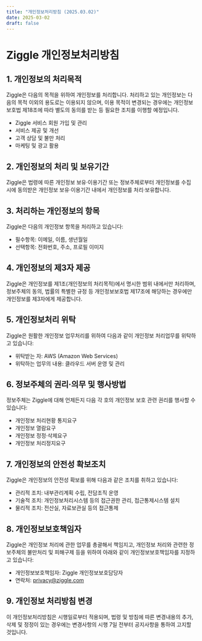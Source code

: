 ```yaml
---
title: "개인정보처리방침 (2025.03.02)"
date: 2025-03-02
draft: false
---
```


# Ziggle 개인정보처리방침

## 1. 개인정보의 처리목적

Ziggle은 다음의 목적을 위하여 개인정보를 처리합니다. 처리하고 있는 개인정보는 다음의 목적 이외의 용도로는 이용되지 않으며, 이용 목적이 변경되는 경우에는 개인정보보호법 제18조에 따라 별도의 동의를 받는 등 필요한 조치를 이행할 예정입니다.

- Ziggle 서비스 회원 가입 및 관리
- 서비스 제공 및 개선
- 고객 상담 및 불만 처리
- 마케팅 및 광고 활용

## 2. 개인정보의 처리 및 보유기간

Ziggle은 법령에 따른 개인정보 보유·이용기간 또는 정보주체로부터 개인정보를 수집 시에 동의받은 개인정보 보유·이용기간 내에서 개인정보를 처리·보유합니다.

## 3. 처리하는 개인정보의 항목

Ziggle은 다음의 개인정보 항목을 처리하고 있습니다:

- 필수항목: 이메일, 이름, 생년월일
- 선택항목: 전화번호, 주소, 프로필 이미지

## 4. 개인정보의 제3자 제공

Ziggle은 개인정보를 제1조(개인정보의 처리목적)에서 명시한 범위 내에서만 처리하며, 정보주체의 동의, 법률의 특별한 규정 등 개인정보보호법 제17조에 해당하는 경우에만 개인정보를 제3자에게 제공합니다.

## 5. 개인정보처리 위탁

Ziggle은 원활한 개인정보 업무처리를 위하여 다음과 같이 개인정보 처리업무를 위탁하고 있습니다:

- 위탁받는 자: AWS (Amazon Web Services)
- 위탁하는 업무의 내용: 클라우드 서버 운영 및 관리

## 6. 정보주체의 권리·의무 및 행사방법

정보주체는 Ziggle에 대해 언제든지 다음 각 호의 개인정보 보호 관련 권리를 행사할 수 있습니다:

- 개인정보 처리현황 통지요구
- 개인정보 열람요구
- 개인정보 정정·삭제요구
- 개인정보 처리정지요구

## 7. 개인정보의 안전성 확보조치

Ziggle은 개인정보의 안전성 확보를 위해 다음과 같은 조치를 취하고 있습니다:

- 관리적 조치: 내부관리계획 수립, 전담조직 운영
- 기술적 조치: 개인정보처리시스템 등의 접근권한 관리, 접근통제시스템 설치
- 물리적 조치: 전산실, 자료보관실 등의 접근통제

## 8. 개인정보보호책임자

Ziggle은 개인정보 처리에 관한 업무를 총괄해서 책임지고, 개인정보 처리와 관련한 정보주체의 불만처리 및 피해구제 등을 위하여 아래와 같이 개인정보보호책임자를 지정하고 있습니다:

- 개인정보보호책임자: Ziggle 개인정보보호담당자
- 연락처: privacy@ziggle.com

## 9. 개인정보 처리방침 변경

이 개인정보처리방침은 시행일로부터 적용되며, 법령 및 방침에 따른 변경내용의 추가, 삭제 및 정정이 있는 경우에는 변경사항의 시행 7일 전부터 공지사항을 통하여 고지할 것입니다.
